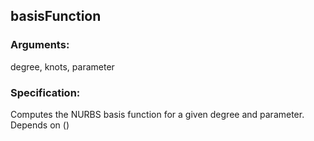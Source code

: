 ## basisFunction
### Arguments: 
degree, knots, parameter
### Specification: 
Computes the NURBS basis function for a given degree and parameter. Depends on ()
